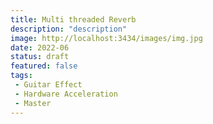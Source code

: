 ```yaml
---
title: Multi threaded Reverb
description: "description"
image: http://localhost:3434/images/img.jpg
date: 2022-06
status: draft
featured: false
tags:
 - Guitar Effect
 - Hardware Acceleration
 - Master
---
```



